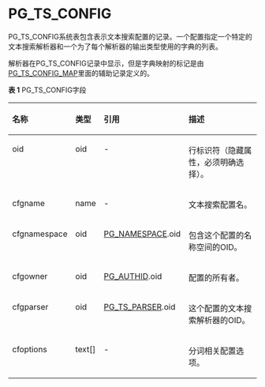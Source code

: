 # PG\_TS\_CONFIG<a name="ZH-CN_TOPIC_0289900274"></a>

PG\_TS\_CONFIG系统表包含表示文本搜索配置的记录。一个配置指定一个特定的文本搜索解析器和一个为了每个解析器的输出类型使用的字典的列表。

解析器在PG\_TS\_CONFIG记录中显示，但是字典映射的标记是由[PG\_TS\_CONFIG\_MAP](PG_TS_CONFIG_MAP.md)里面的辅助记录定义的。

**表 1**  PG\_TS\_CONFIG字段

<a name="zh-cn_topic_0283137061_zh-cn_topic_0237122322_zh-cn_topic_0059777865_t7d4125c0d1694892922506cc2893f1c4"></a>
<table><thead align="left"><tr id="zh-cn_topic_0283137061_zh-cn_topic_0237122322_zh-cn_topic_0059777865_r9f1b81201b494d5da62b12f79da964e6"><th class="cellrowborder" valign="top" width="18.8%" id="mcps1.2.5.1.1"><p id="zh-cn_topic_0283137061_zh-cn_topic_0237122322_zh-cn_topic_0059777865_a530082c6d8a34c1ca1f5589c9c6e1c8f"><a name="zh-cn_topic_0283137061_zh-cn_topic_0237122322_zh-cn_topic_0059777865_a530082c6d8a34c1ca1f5589c9c6e1c8f"></a><a name="zh-cn_topic_0283137061_zh-cn_topic_0237122322_zh-cn_topic_0059777865_a530082c6d8a34c1ca1f5589c9c6e1c8f"></a>名称</p>
</th>
<th class="cellrowborder" valign="top" width="8.83%" id="mcps1.2.5.1.2"><p id="zh-cn_topic_0283137061_zh-cn_topic_0237122322_zh-cn_topic_0059777865_a766ace0e23724de0a9d9a83ed7dcd583"><a name="zh-cn_topic_0283137061_zh-cn_topic_0237122322_zh-cn_topic_0059777865_a766ace0e23724de0a9d9a83ed7dcd583"></a><a name="zh-cn_topic_0283137061_zh-cn_topic_0237122322_zh-cn_topic_0059777865_a766ace0e23724de0a9d9a83ed7dcd583"></a>类型</p>
</th>
<th class="cellrowborder" valign="top" width="28.57%" id="mcps1.2.5.1.3"><p id="zh-cn_topic_0283137061_zh-cn_topic_0237122322_zh-cn_topic_0059777865_aa4290714d72e4edd8c2878189ec3a1a3"><a name="zh-cn_topic_0283137061_zh-cn_topic_0237122322_zh-cn_topic_0059777865_aa4290714d72e4edd8c2878189ec3a1a3"></a><a name="zh-cn_topic_0283137061_zh-cn_topic_0237122322_zh-cn_topic_0059777865_aa4290714d72e4edd8c2878189ec3a1a3"></a>引用</p>
</th>
<th class="cellrowborder" valign="top" width="43.8%" id="mcps1.2.5.1.4"><p id="zh-cn_topic_0283137061_zh-cn_topic_0237122322_zh-cn_topic_0059777865_a0cee4a637c9747af93b3407e514bf9e9"><a name="zh-cn_topic_0283137061_zh-cn_topic_0237122322_zh-cn_topic_0059777865_a0cee4a637c9747af93b3407e514bf9e9"></a><a name="zh-cn_topic_0283137061_zh-cn_topic_0237122322_zh-cn_topic_0059777865_a0cee4a637c9747af93b3407e514bf9e9"></a>描述</p>
</th>
</tr>
</thead>
<tbody><tr id="zh-cn_topic_0283137061_zh-cn_topic_0237122322_zh-cn_topic_0059777865_r53fa00fbfb6846b2b6b1e99f8c41fe17"><td class="cellrowborder" valign="top" width="18.8%" headers="mcps1.2.5.1.1 "><p id="zh-cn_topic_0283137061_zh-cn_topic_0237122322_zh-cn_topic_0059777865_a8ea38475e5fa47bbbebf1a381d056311"><a name="zh-cn_topic_0283137061_zh-cn_topic_0237122322_zh-cn_topic_0059777865_a8ea38475e5fa47bbbebf1a381d056311"></a><a name="zh-cn_topic_0283137061_zh-cn_topic_0237122322_zh-cn_topic_0059777865_a8ea38475e5fa47bbbebf1a381d056311"></a>oid</p>
</td>
<td class="cellrowborder" valign="top" width="8.83%" headers="mcps1.2.5.1.2 "><p id="zh-cn_topic_0283137061_zh-cn_topic_0237122322_zh-cn_topic_0059777865_a8a94ca43cd49468390cf9fb1e0479d97"><a name="zh-cn_topic_0283137061_zh-cn_topic_0237122322_zh-cn_topic_0059777865_a8a94ca43cd49468390cf9fb1e0479d97"></a><a name="zh-cn_topic_0283137061_zh-cn_topic_0237122322_zh-cn_topic_0059777865_a8a94ca43cd49468390cf9fb1e0479d97"></a>oid</p>
</td>
<td class="cellrowborder" valign="top" width="28.57%" headers="mcps1.2.5.1.3 "><p id="zh-cn_topic_0283137061_zh-cn_topic_0237122322_zh-cn_topic_0059777865_ae1565a68bc7e4be192affba7454a995c"><a name="zh-cn_topic_0283137061_zh-cn_topic_0237122322_zh-cn_topic_0059777865_ae1565a68bc7e4be192affba7454a995c"></a><a name="zh-cn_topic_0283137061_zh-cn_topic_0237122322_zh-cn_topic_0059777865_ae1565a68bc7e4be192affba7454a995c"></a>-</p>
</td>
<td class="cellrowborder" valign="top" width="43.8%" headers="mcps1.2.5.1.4 "><p id="zh-cn_topic_0283137061_zh-cn_topic_0237122322_zh-cn_topic_0059777865_abc0c112f586341b4b9c3b694538c1f1f"><a name="zh-cn_topic_0283137061_zh-cn_topic_0237122322_zh-cn_topic_0059777865_abc0c112f586341b4b9c3b694538c1f1f"></a><a name="zh-cn_topic_0283137061_zh-cn_topic_0237122322_zh-cn_topic_0059777865_abc0c112f586341b4b9c3b694538c1f1f"></a>行标识符（隐藏属性，必须明确选择）。</p>
</td>
</tr>
<tr id="zh-cn_topic_0283137061_zh-cn_topic_0237122322_zh-cn_topic_0059777865_re8e6aa92472c4d659170ea334dc4a469"><td class="cellrowborder" valign="top" width="18.8%" headers="mcps1.2.5.1.1 "><p id="zh-cn_topic_0283137061_zh-cn_topic_0237122322_zh-cn_topic_0059777865_a5d353778768d494682e120a6ac19f9b2"><a name="zh-cn_topic_0283137061_zh-cn_topic_0237122322_zh-cn_topic_0059777865_a5d353778768d494682e120a6ac19f9b2"></a><a name="zh-cn_topic_0283137061_zh-cn_topic_0237122322_zh-cn_topic_0059777865_a5d353778768d494682e120a6ac19f9b2"></a>cfgname</p>
</td>
<td class="cellrowborder" valign="top" width="8.83%" headers="mcps1.2.5.1.2 "><p id="zh-cn_topic_0283137061_zh-cn_topic_0237122322_zh-cn_topic_0059777865_a8104f2f167ac4632b6e107452b04a591"><a name="zh-cn_topic_0283137061_zh-cn_topic_0237122322_zh-cn_topic_0059777865_a8104f2f167ac4632b6e107452b04a591"></a><a name="zh-cn_topic_0283137061_zh-cn_topic_0237122322_zh-cn_topic_0059777865_a8104f2f167ac4632b6e107452b04a591"></a>name</p>
</td>
<td class="cellrowborder" valign="top" width="28.57%" headers="mcps1.2.5.1.3 "><p id="zh-cn_topic_0283137061_zh-cn_topic_0237122322_zh-cn_topic_0059777865_a67a29101233543db9cee25aeaba12086"><a name="zh-cn_topic_0283137061_zh-cn_topic_0237122322_zh-cn_topic_0059777865_a67a29101233543db9cee25aeaba12086"></a><a name="zh-cn_topic_0283137061_zh-cn_topic_0237122322_zh-cn_topic_0059777865_a67a29101233543db9cee25aeaba12086"></a>-</p>
</td>
<td class="cellrowborder" valign="top" width="43.8%" headers="mcps1.2.5.1.4 "><p id="zh-cn_topic_0283137061_zh-cn_topic_0237122322_zh-cn_topic_0059777865_a7a1659a0b41442d3aa67ed669faeae0a"><a name="zh-cn_topic_0283137061_zh-cn_topic_0237122322_zh-cn_topic_0059777865_a7a1659a0b41442d3aa67ed669faeae0a"></a><a name="zh-cn_topic_0283137061_zh-cn_topic_0237122322_zh-cn_topic_0059777865_a7a1659a0b41442d3aa67ed669faeae0a"></a>文本搜索配置名。</p>
</td>
</tr>
<tr id="zh-cn_topic_0283137061_zh-cn_topic_0237122322_zh-cn_topic_0059777865_rb468b157f57f4d02af431576dfacd638"><td class="cellrowborder" valign="top" width="18.8%" headers="mcps1.2.5.1.1 "><p id="zh-cn_topic_0283137061_zh-cn_topic_0237122322_zh-cn_topic_0059777865_a8f0722b5cdc9407497a872d4bc0742b7"><a name="zh-cn_topic_0283137061_zh-cn_topic_0237122322_zh-cn_topic_0059777865_a8f0722b5cdc9407497a872d4bc0742b7"></a><a name="zh-cn_topic_0283137061_zh-cn_topic_0237122322_zh-cn_topic_0059777865_a8f0722b5cdc9407497a872d4bc0742b7"></a>cfgnamespace</p>
</td>
<td class="cellrowborder" valign="top" width="8.83%" headers="mcps1.2.5.1.2 "><p id="zh-cn_topic_0283137061_zh-cn_topic_0237122322_zh-cn_topic_0059777865_a621974a019e04c9dbd716ed2d3bc4247"><a name="zh-cn_topic_0283137061_zh-cn_topic_0237122322_zh-cn_topic_0059777865_a621974a019e04c9dbd716ed2d3bc4247"></a><a name="zh-cn_topic_0283137061_zh-cn_topic_0237122322_zh-cn_topic_0059777865_a621974a019e04c9dbd716ed2d3bc4247"></a>oid</p>
</td>
<td class="cellrowborder" valign="top" width="28.57%" headers="mcps1.2.5.1.3 "><p id="zh-cn_topic_0283137061_zh-cn_topic_0237122322_zh-cn_topic_0059777865_a384d18f44b84433fb2d46eb5f17d22e0"><a name="zh-cn_topic_0283137061_zh-cn_topic_0237122322_zh-cn_topic_0059777865_a384d18f44b84433fb2d46eb5f17d22e0"></a><a name="zh-cn_topic_0283137061_zh-cn_topic_0237122322_zh-cn_topic_0059777865_a384d18f44b84433fb2d46eb5f17d22e0"></a><a href="PG_NAMESPACE.md">PG_NAMESPACE</a>.oid</p>
</td>
<td class="cellrowborder" valign="top" width="43.8%" headers="mcps1.2.5.1.4 "><p id="zh-cn_topic_0283137061_zh-cn_topic_0237122322_zh-cn_topic_0059777865_a990265c7f60e4081bd1388f27481d66b"><a name="zh-cn_topic_0283137061_zh-cn_topic_0237122322_zh-cn_topic_0059777865_a990265c7f60e4081bd1388f27481d66b"></a><a name="zh-cn_topic_0283137061_zh-cn_topic_0237122322_zh-cn_topic_0059777865_a990265c7f60e4081bd1388f27481d66b"></a>包含这个配置的名称空间的OID。</p>
</td>
</tr>
<tr id="zh-cn_topic_0283137061_zh-cn_topic_0237122322_zh-cn_topic_0059777865_r085c59884a9d43abbc0690eb49b1f246"><td class="cellrowborder" valign="top" width="18.8%" headers="mcps1.2.5.1.1 "><p id="zh-cn_topic_0283137061_zh-cn_topic_0237122322_zh-cn_topic_0059777865_ab9d43fc9e56a48fcba47f99bddca8276"><a name="zh-cn_topic_0283137061_zh-cn_topic_0237122322_zh-cn_topic_0059777865_ab9d43fc9e56a48fcba47f99bddca8276"></a><a name="zh-cn_topic_0283137061_zh-cn_topic_0237122322_zh-cn_topic_0059777865_ab9d43fc9e56a48fcba47f99bddca8276"></a>cfgowner</p>
</td>
<td class="cellrowborder" valign="top" width="8.83%" headers="mcps1.2.5.1.2 "><p id="zh-cn_topic_0283137061_zh-cn_topic_0237122322_zh-cn_topic_0059777865_a66bad1293c7348cca7cada4a432eec62"><a name="zh-cn_topic_0283137061_zh-cn_topic_0237122322_zh-cn_topic_0059777865_a66bad1293c7348cca7cada4a432eec62"></a><a name="zh-cn_topic_0283137061_zh-cn_topic_0237122322_zh-cn_topic_0059777865_a66bad1293c7348cca7cada4a432eec62"></a>oid</p>
</td>
<td class="cellrowborder" valign="top" width="28.57%" headers="mcps1.2.5.1.3 "><p id="zh-cn_topic_0283137061_zh-cn_topic_0237122322_zh-cn_topic_0059777865_a8300b5c10663457ea2a0ef373131be33"><a name="zh-cn_topic_0283137061_zh-cn_topic_0237122322_zh-cn_topic_0059777865_a8300b5c10663457ea2a0ef373131be33"></a><a name="zh-cn_topic_0283137061_zh-cn_topic_0237122322_zh-cn_topic_0059777865_a8300b5c10663457ea2a0ef373131be33"></a><a href="PG_AUTHID.md">PG_AUTHID</a>.oid</p>
</td>
<td class="cellrowborder" valign="top" width="43.8%" headers="mcps1.2.5.1.4 "><p id="zh-cn_topic_0283137061_zh-cn_topic_0237122322_zh-cn_topic_0059777865_a175fdc8880134af692531a595d92b38e"><a name="zh-cn_topic_0283137061_zh-cn_topic_0237122322_zh-cn_topic_0059777865_a175fdc8880134af692531a595d92b38e"></a><a name="zh-cn_topic_0283137061_zh-cn_topic_0237122322_zh-cn_topic_0059777865_a175fdc8880134af692531a595d92b38e"></a>配置的所有者。</p>
</td>
</tr>
<tr id="zh-cn_topic_0283137061_zh-cn_topic_0237122322_zh-cn_topic_0059777865_r0e1c79b787f9473a8dab9a9e0dac2767"><td class="cellrowborder" valign="top" width="18.8%" headers="mcps1.2.5.1.1 "><p id="zh-cn_topic_0283137061_zh-cn_topic_0237122322_zh-cn_topic_0059777865_a81ce00d6103b4d6eac4328a0a605d353"><a name="zh-cn_topic_0283137061_zh-cn_topic_0237122322_zh-cn_topic_0059777865_a81ce00d6103b4d6eac4328a0a605d353"></a><a name="zh-cn_topic_0283137061_zh-cn_topic_0237122322_zh-cn_topic_0059777865_a81ce00d6103b4d6eac4328a0a605d353"></a>cfgparser</p>
</td>
<td class="cellrowborder" valign="top" width="8.83%" headers="mcps1.2.5.1.2 "><p id="zh-cn_topic_0283137061_zh-cn_topic_0237122322_zh-cn_topic_0059777865_aa081edb5582b4377a6e6253010eab639"><a name="zh-cn_topic_0283137061_zh-cn_topic_0237122322_zh-cn_topic_0059777865_aa081edb5582b4377a6e6253010eab639"></a><a name="zh-cn_topic_0283137061_zh-cn_topic_0237122322_zh-cn_topic_0059777865_aa081edb5582b4377a6e6253010eab639"></a>oid</p>
</td>
<td class="cellrowborder" valign="top" width="28.57%" headers="mcps1.2.5.1.3 "><p id="zh-cn_topic_0283137061_zh-cn_topic_0237122322_zh-cn_topic_0059777865_a9f3cd4b3cd8a409daff143acc6c88666"><a name="zh-cn_topic_0283137061_zh-cn_topic_0237122322_zh-cn_topic_0059777865_a9f3cd4b3cd8a409daff143acc6c88666"></a><a name="zh-cn_topic_0283137061_zh-cn_topic_0237122322_zh-cn_topic_0059777865_a9f3cd4b3cd8a409daff143acc6c88666"></a><a href="PG_TS_PARSER.md">PG_TS_PARSER</a>.oid</p>
</td>
<td class="cellrowborder" valign="top" width="43.8%" headers="mcps1.2.5.1.4 "><p id="zh-cn_topic_0283137061_zh-cn_topic_0237122322_zh-cn_topic_0059777865_a6c8eea38d2e3466baab8fd18aa79a3d3"><a name="zh-cn_topic_0283137061_zh-cn_topic_0237122322_zh-cn_topic_0059777865_a6c8eea38d2e3466baab8fd18aa79a3d3"></a><a name="zh-cn_topic_0283137061_zh-cn_topic_0237122322_zh-cn_topic_0059777865_a6c8eea38d2e3466baab8fd18aa79a3d3"></a>这个配置的文本搜索解析器的OID。</p>
</td>
</tr>
<tr id="zh-cn_topic_0283137061_zh-cn_topic_0237122322_zh-cn_topic_0059777865_r80e63e253e4b4421bfe47698225ec683"><td class="cellrowborder" valign="top" width="18.8%" headers="mcps1.2.5.1.1 "><p id="zh-cn_topic_0283137061_zh-cn_topic_0237122322_zh-cn_topic_0059777865_a89492450bf674d1aa204a3ebe577c061"><a name="zh-cn_topic_0283137061_zh-cn_topic_0237122322_zh-cn_topic_0059777865_a89492450bf674d1aa204a3ebe577c061"></a><a name="zh-cn_topic_0283137061_zh-cn_topic_0237122322_zh-cn_topic_0059777865_a89492450bf674d1aa204a3ebe577c061"></a>cfoptions</p>
</td>
<td class="cellrowborder" valign="top" width="8.83%" headers="mcps1.2.5.1.2 "><p id="zh-cn_topic_0283137061_zh-cn_topic_0237122322_zh-cn_topic_0059777865_acb98bec1c01f46dba424d6dad57a74fc"><a name="zh-cn_topic_0283137061_zh-cn_topic_0237122322_zh-cn_topic_0059777865_acb98bec1c01f46dba424d6dad57a74fc"></a><a name="zh-cn_topic_0283137061_zh-cn_topic_0237122322_zh-cn_topic_0059777865_acb98bec1c01f46dba424d6dad57a74fc"></a>text[]</p>
</td>
<td class="cellrowborder" valign="top" width="28.57%" headers="mcps1.2.5.1.3 "><p id="zh-cn_topic_0283137061_zh-cn_topic_0237122322_zh-cn_topic_0059777865_acc0b22cc5a094e60b81d50bde82659e3"><a name="zh-cn_topic_0283137061_zh-cn_topic_0237122322_zh-cn_topic_0059777865_acc0b22cc5a094e60b81d50bde82659e3"></a><a name="zh-cn_topic_0283137061_zh-cn_topic_0237122322_zh-cn_topic_0059777865_acc0b22cc5a094e60b81d50bde82659e3"></a>-</p>
</td>
<td class="cellrowborder" valign="top" width="43.8%" headers="mcps1.2.5.1.4 "><p id="zh-cn_topic_0283137061_zh-cn_topic_0237122322_zh-cn_topic_0059777865_af9b457a2879e4827b8385b862eda823d"><a name="zh-cn_topic_0283137061_zh-cn_topic_0237122322_zh-cn_topic_0059777865_af9b457a2879e4827b8385b862eda823d"></a><a name="zh-cn_topic_0283137061_zh-cn_topic_0237122322_zh-cn_topic_0059777865_af9b457a2879e4827b8385b862eda823d"></a>分词相关配置选项。</p>
</td>
</tr>
</tbody>
</table>


